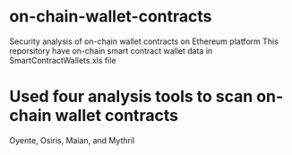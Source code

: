 # on-chain-wallet-contracts
Security analysis of on-chain wallet contracts on Ethereum platform
This reporsitory have on-chain smart contract wallet data in SmartContractWallets.xls file
# Used four analysis tools to scan on-chain wallet contracts
Oyente, Osiris, Maian, and Mythril
